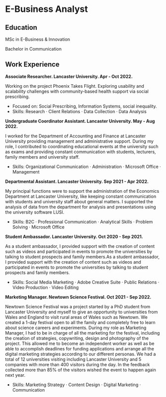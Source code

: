 # E-Business Analyst

## Education
MSc in E-Business & Innovation

Bachelor in Communication

## Work Experience
**Associate Researcher. Lancaster University. Apr - Oct 2022.**

Working on the project Phoenix Takes Flight. Exploring usability and scalability challenges with community-based health support via social prescribing.
- Focused on: Social Prescribing, Information Systems, social inequality.
- Skills: Research · Client Relations · Data Collection · Data Analysis


**Undergraduate Coordinator Assistant. Lancaster University. May - Aug 2022.**

I worked for the Department of Accounting and Finance at Lancaster University providing management and administrative support. During my role, I contributed to coordinating educational events at the university such as exams and providing constant communication with students, lecturers, family members and university staff.
- Skills: Organizational Communication · Administration · Microsoft Office · Management


**Departmental Assistant. Lancaster University. Sep 2021 - Apr 2022.**

My principal functions were to support the administration of the Economics Department at Lancaster University, like keeping constant communication with students and university staff about general matters. I supported the analysis of data from the department for analysis and presentations using the university software LUSI.
- Skills: B2C · Professional Communication · Analytical Skills · Problem Solving · Microsoft Office


**Student Ambassador. Lancaster University. Oct 2020 - Sep 2021.**

As a student ambassador, I provided support with the creation of content such as videos and participated in events to promote the universities by talking to student prospects and family members.As a student ambassador, I provided support with the creation of content such as videos and participated in events to promote the universities by talking to student prospects and family members.
- Skills: Social Media Marketing · Adobe Creative Suite · Public Relations · Video Production · Video Editing


**Marketing Manager. Newtown Science Festival. Oct 2021 - Sep 2022.**

Newtown Science Festival was a project started by a PhD student from Lancaster University and myself to give an opportunity to universities from Wales and England to visit rural areas of Wales such as Newtown. We created a 1-day festival open to all the family and completely free to learn about science careers and experiments.
During my role as Marketing Manager, I had to be in charge of all the marketing for the festival, including the creation of strategies, copywriting, design and photography of the project. This allowed me to become an independent worker as well as be able to accomplish deadlines for funding applications and arrange all the digital marketing strategies according to our different personas. 
We had a total of 12 universities visiting including Lancaster University and 5 companies with more than 400 visitors during the day. 
In the feedback collected more than 85% of the visitors wished the event to happen again next year.
- Skills: Marketing Strategy · Content Design · Digital Marketing · Communication


